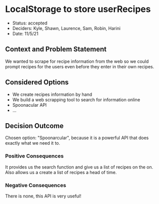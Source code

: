 
# LocalStorage to store userRecipes

* Status: accepted <!-- optional -->
* Deciders: Kyle, Shawn, Laurence, Sam, Robin, Harini
* Date: 11/5/21

## Context and Problem Statement

We wanted to scrape for recipe information from the web so we could prompt recipes for the users even before they enter in their own 
recipes. 


## Considered Options

* We create recipes information by hand
* We build a web scrapping tool to search for information online
* Spoonacular API
* … <!-- numbers of options can vary -->

## Decision Outcome

Chosen option: "Spoonarcular", because it is a powerful API that does exactly what we need it to. 
### Positive Consequences <!-- optional -->

It provides us the search function and give us a list of recipes on the on. Also allows us a create a list of recipes a head of time.

### Negative Consequences <!-- optional -->
There is none, this API is very useful!
